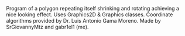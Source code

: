 Program of a polygon repeating itself shrinking and rotating
achieving a nice looking effect.
Uses Graphics2D & Graphics classes.
Coordinate algorithms provided by Dr. Luis Antonio Gama Moreno.
Made by SrGiovannyMtz and gabr1el1 (me).
